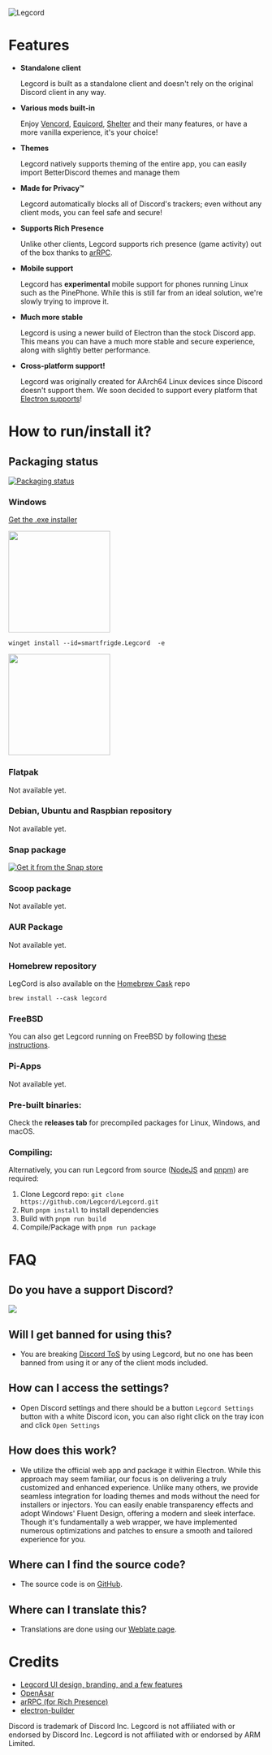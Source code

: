 
![Legcord](https://github.com/user-attachments/assets/f7b007d4-44fa-4c88-96e4-0a448b568b5d)

# Features

- **Standalone client**

   Legcord is built as a standalone client and doesn't rely on the original Discord client in any way.

- **Various mods built-in**

   Enjoy [Vencord](https://github.com/Vendicated/Vencord), [Equicord](https://github.com/Equicord/Equicord), [Shelter](https://github.com/uwu/shelter) and their many features, or have a more vanilla experience, it's your choice!

- **Themes**

   Legcord natively supports theming of the entire app, you can easily import BetterDiscord themes and manage them

- **Made for Privacy™**

   Legcord automatically blocks all of Discord's trackers; even without any client mods, you can feel safe and secure!

- **Supports Rich Presence**

   Unlike other clients, Legcord supports rich presence (game activity) out of the box thanks to [arRPC](https://arrpc.openasar.dev).

- **Mobile support**

   Legcord has **experimental** mobile support for phones running Linux such as the PinePhone. While this is still far from an ideal solution, we're slowly trying to improve it.

- **Much more stable**

   Legcord is using a newer build of Electron than the stock Discord app. This means you can have a much more stable and secure experience, along with slightly better performance.

- **Cross-platform support!**

   Legcord was originally created for AArch64 Linux devices since Discord doesn't support them. We soon decided to support every platform that [Electron supports](https://github.com/electron/electron#platform-support)!
  
# How to run/install it?

## Packaging status

[![Packaging status](https://repology.org/badge/vertical-allrepos/legcord.svg)](https://repology.org/project/legcord/versions)

### Windows
[Get the .exe installer](https://www.legcord.app/download)

[<img src="https://user-images.githubusercontent.com/49786146/159123313-3bdafdd3-5130-4b0d-9003-40618390943a.png" width="200" />](https://winstall.app/apps/smartfrigde.Legcord)

```pwsh
winget install --id=smartfrigde.Legcord  -e
```

[<img src="https://learn.microsoft.com/en-us/windows/apps/images/new-badge-light.png" width="200" />](https://apps.microsoft.com/detail/9pdkjpv0wxlg?ocid=webpdpshare)

### Flatpak

Not available yet.

### Debian, Ubuntu and Raspbian repository

Not available yet.

### Snap package

[![Get it from the Snap store](https://assets.ubuntu.com/v1/b16729d2-snap-store-black.svg)](https://snapcraft.io/legcord)

### Scoop package

Not available yet.

### AUR Package

Not available yet.

### Homebrew repository

LegCord is also available on the [Homebrew Cask](https://github.com/Homebrew/homebrew-cask) repo
 
```
brew install --cask legcord
```

### FreeBSD

You can also get Legcord running on FreeBSD by following [these instructions](https://gist.github.com/axyiee/4d29c982ac85d5d26f98a51040b5de37).

### Pi-Apps

Not available yet.

### Pre-built binaries:

 Check the **releases tab** for precompiled packages for Linux, Windows, and macOS.

### Compiling:

 Alternatively, you can run Legcord from source ([NodeJS](https://nodejs.dev) and [pnpm](https://pnpm.io/installation#using-npm)) are required:

 1. Clone Legcord repo: `git clone https://github.com/Legcord/Legcord.git`
 2. Run `pnpm install` to install dependencies
 3. Build with `pnpm run build`
 4. Compile/Package with `pnpm run package`

# FAQ

## Do you have a support Discord?

[![](https://dcbadge.vercel.app/api/server/TnhxcqynZ2)](https://discord.gg/TnhxcqynZ2)

## Will I get banned for using this?

- You are breaking [Discord ToS](https://discord.com/terms#software-in-discord%E2%80%99s-services) by using Legcord, but no one has been banned from using it or any of the client mods included.

## How can I access the settings?

- Open Discord settings and there should be a button `Legcord Settings` button with a white Discord icon, you can also right click on the tray icon and click `Open Settings`

## How does this work?

- We utilize the official web app and package it within Electron. While this approach may seem familiar, our focus is on delivering a truly customized and enhanced experience. Unlike many others, we provide seamless integration for loading themes and mods without the need for installers or injectors. You can easily enable transparency effects and adopt Windows' Fluent Design, offering a modern and sleek interface. Though it's fundamentally a web wrapper, we have implemented numerous optimizations and patches to ensure a smooth and tailored experience for you.

## Where can I find the source code?

- The source code is on [GitHub](https://github.com/Legcord/Legcord/).

## Where can I translate this?

- Translations are done using our [Weblate page](https://hosted.weblate.org/projects/Legcord/Legcord/).

# Credits

- [Legcord UI design, branding, and a few features](https://github.com/kckarnige)
- [OpenAsar](https://github.com/GooseMod/OpenAsar)
- [arRPC (for Rich Presence)](https://github.com/OpenAsar/arrpc)
- [electron-builder](https://electron.build)
  
Discord is trademark of Discord Inc. Legcord is not affiliated with or endorsed by Discord Inc.
Legcord is not affiliated with or endorsed by ARM Limited.
